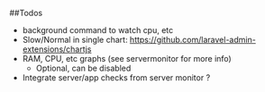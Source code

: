 ##Todos

- background command to watch cpu, etc
- Slow/Normal in single chart: https://github.com/laravel-admin-extensions/chartjs
- RAM, CPU, etc graphs (see servermonitor for more info)
    - Optional, can be disabled
- Integrate server/app checks from server monitor ?
